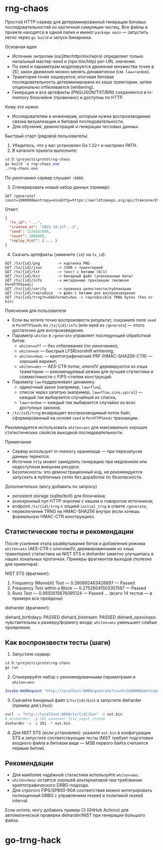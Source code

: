 # rng-chaos

Простой HTTP-сервер для детерминированной генерации битовых последовательностей из хаотичной симуляции частиц.
Все файлы в проекте находятся в одной папке и имеют `package main` — запустить легко через `go build` и запуск бинарника.

Основная идея

- Источник энтропии (os/jitter/http/mix/repro) определяет только начальный мастер-seed и (при mix/http) per-URL значения.
- По seed и параметрам моделируется движeние множества точек в 2D; закон движения можно менять динамически (см. `law=random`).
- Траектория точек хэшируется; итоговая битовая последовательность детерминирована из хэша траектории, затем опционально отбеливается (whitening).
- Генерация и все артефакты (PNG/JSON/TXT/BIN) сохраняются в in-memory блокчейне (провенанс) и доступны по HTTP.

Кому это нужно

- Исследователям и инженерам, которым нужна воспроизводимая связка визуализации и битовой последовательности.
- Для обучения, демонстраций и генерации тестовых данных.

Быстрый старт (рядовой пользователь)

1. Убедитесь, что у вас установлен Go 1.22+ и настроен PATH.
2. В каталоге проекта выполните:

```powershell
cd D:\projects\proto\rng-chaos
go build -o rng-chaos.exe
./rng-chaos.exe
```

По умолчанию сервер слушает `:8080`.

3. Сгенерировать новый набор данных (пример):

```
GET /generate?count=1000000&entropy=mix&http=https://worldtimeapi.org/api/timezone/Etc/UTC,https://httpbin.org/bytes/512&law=flow&sharp=1.1&smooth=0.9&speed=1.2&iter=10000&points=20&w=1024&h=1024&px=4&step=0.01&whiten=hmac
```

Ответ:
```json
{
  "tx_id": "...",
  "created_at": "2025-10-21T...Z",
  "seed": 1234567890,
  "count": 1000000,
  "replay_hint": { ... }
}
```

4. Скачать артефакты (замените `{id}` на `tx_id`):

```
GET /tx/{id}/png        -> картинка PNG
GET /tx/{id}/json       -> JSON с траекторией
GET /tx/{id}/txt        -> текст с битами (0/1)
GET /tx/{id}/bin        -> бинарный файл (упакованные биты)
GET /tx/{id}/info       -> метаданные транзакции (включая PerHTTPSeeds)
GET /tx/{id}/verify     -> проверка целостности/публикации
GET /tx/{id}/reproduce  -> файл с битами для воспроизведения
GET /tx/{id}/trng?n=64&format=hex -> reproducible TRNG bytes (hex or bin)
```

Пояснения для пользователя

- Если вы хотите точно воспроизвести результат, сохраните поле `seed` и `PerHTTPSeeds` из `/tx/{id}/info` (или seed из `/generate`) — этого достаточно для воспроизведения.
- Параметр `whiten` в `/generate` управляет последующей обработкой битов:
  - `whiten=off` — без отбеливания (по умолчанию);
  - `whiten=on` — быстрый LFSR/xorshift whitening;
  - `whiten=hmac` — криптографический PRF (HMAC-SHA256-CTR) — хороший вариант;
  - `whiten=aes` — AES-CTR поток, ключ/IV деривируются из хэша траектории — рекомендуемый режим для лучшей статистики и совместимости с FIPS-стилем конструкций.
- Параметр `law` поддерживает динамику:
  - одиночный закон (например, `law=flow`),
  - список через запятую (например, `law=flow,sine,spiral`) — каждый тик выбирается случайный из списка,
  - `law=random` — каждый тик выбирается случайно из всех доступных законов.
- `/tx/{id}/trng` возвращает воспроизводимый поток байт, сформированный на основе `seed` и `PerHTTPSeeds` транзакции.

Рекомендуется использовать `whiten=aes` для максимально хороших статистических свойств выходной последовательности.

Примечания

- Сервер использует in-memory хранилище — при перезапуске данные теряются.
- Источник `http` может замедлить генерацию при медленном или недоступном внешнем ресурсе.
- Безопасность: это демонстрационный код, не рекомендуется запускать в публичных сетях без доработок по безопасности.

Дополнительно (могу добавить по запросу)

- persistent storage (sqlite/bolt) для блокчейна;
- асинхронный пул HTTP-энропии с кешем и поворотом источников;
- endpoint `/tx/{id}/trng` с опцией `initial_trng` в ответе `/generate`;
- переключение TRNG на HMAC-SHA256 внутри (если хочешь формальную HMAC-CTR конструкцию).

Статистические тесты и рекомендации
----------------------------------

После усиления этапа развёртывания битов и добавления режима `whiten=aes` (AES-CTR с ключом/IV, деривированными из хэша траектории) статистика на NIST STS и dieharder заметно улучшилась в наших локальных прогонках. Примеры фрагментов выходов (полезно для ориентира):

NIST STS (фрагмент):

1. Frequency (Monobit) Test — 0.390892463426897 — Passed
2. Frequency Test within a Block — 0.27526041503351567 — Passed
3. Runs Test — 0.9850515676095124 — Passed
... (всего 14 тестов — в примере все пройдены)

dieharder (фрагмент):

diehard_birthdays: PASSED
diehard_bitstream: PASSED
diehard_opso/oqso: чувствительны к размеру/формату входа; `whiten=aes` уменьшает слабые проявления.

Как воспроизвести тесты (шаги)
--------------------------------

1) Запустите сервер:

```powershell
cd D:\projects\proto\rng-chaos
go run .
```

2) Сгенерируйте набор с рекомендованными параметрами и `whiten=aes`:

```powershell
Invoke-WebRequest "http://localhost:8080/generate?count=1000000&entropy=mix&http=https://worldtimeapi.org/api/timezone/Etc/UTC&law=random&iter=8000&points=20&whiten=aes" -UseBasicParsing
```

3) Скачайте бинарный файл (`/tx/{id}/bin`) и запустите dieharder (пример для Linux):

```bash
curl -s "http://localhost:8080/tx/{id}/bin" -o out.bin
# dieharder: -g 201 означает file_input_stream
dieharder -a -g 201 -f out.bin
```

4) Для NIST STS (если установлен): укажите `out.bin` в конфигурации STS и запустите соответствующие тесты (NIST требует подготовки входного файла в битовом виде — MSB первого байта считается первым битом).

Рекомендации
------------

- Для наиболее надёжной статистики используйте `whiten=aes`.
- `whiten=hmac` остаётся хорошей альтернативой при требовании криптографического DRBG-подхода.
- Для строгого FIPS/SP800-90A соответствия можно интегрировать полноценный DRBG с управлением reseed и политикой reseed interval.

Если хотите, могу добавить пример CI (GitHub Actions) для автоматической проверки dieharder/NIST при генерации большого файла.
# go-trng-hack

